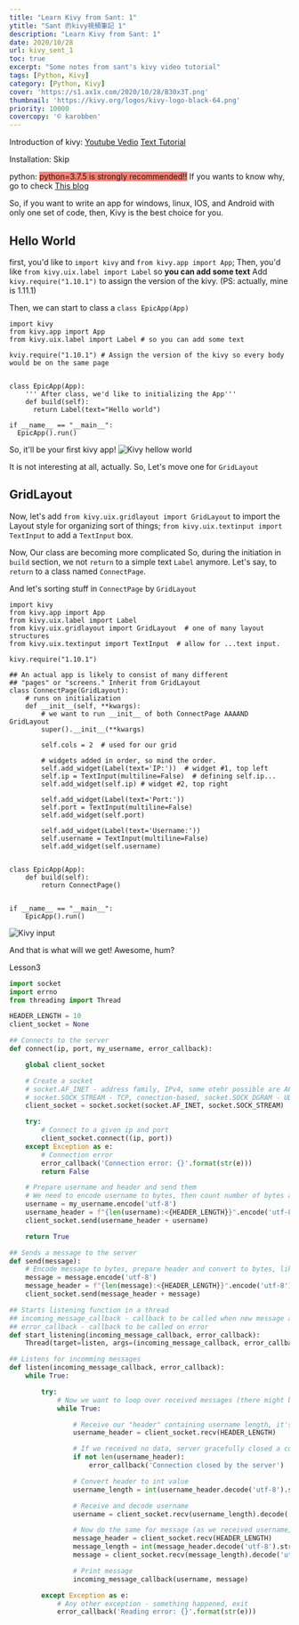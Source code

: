 ```yaml
---
title: "Learn Kivy from Sant: 1"
ytitle: "Sant 的kivy視頻筆記 1"
description: "Learn Kivy from Sant: 1"
date: 2020/10/28
url: kivy_sent_1
toc: true
excerpt: "Some notes from sant's kivy video tutorial"
tags: [Python, Kivy]
category: [Python, Kivy]
cover: 'https://s1.ax1x.com/2020/10/28/B30x3T.png'
thumbnail: 'https://kivy.org/logos/kivy-logo-black-64.png'
priority: 10000
covercopy: '© karobben'
---
```



Introduction of kivy:
[Youtube Vedio](https://www.youtube.com/watch?v=FjwD0SOGQ1k)
[Text Tutorial](https://pythonprogramming.net/introduction-kivy-application-python-tutorial/)

Installation: Skip

python: <span style="background:salmon">python=3.7.5 is strongly recommended!!</span>
If you wants to know why, go to check [This blog](https://karobben.github.io/2020/10/25/Blog/Kivy_note1/)


So, if you want to write an app for windows, linux, IOS, and Android with only one set of code, then, Kivy is the best choice for you.

## Hello World

first, you'd like to `import kivy` and `from kivy.app import App`;
Then, you'd like `from kivy.uix.label import Label` so **you can add some text**
Add `kivy.require("1.10.1")` to assign the version of the kivy. (PS: actually, mine is 1.11.1)

Then, we can start to class a `class EpicApp(App)`

```python3
import kivy
from kivy.app import App
from kivy.uix.label import Label # so you can add some text

kviy.require("1.10.1") # Assign the version of the kivy so every body would be on the same page


class EpicApp(App):
    ''' After class, we'd like to initializing the App'''
    def build(self):
      return Label(text="Hello world")

if __name__ == "__main__":
  EpicApp().run()
```
So, it'll be your first kivy app!
![Kivy hellow world](https://s1.ax1x.com/2020/10/28/B3YNJe.png)

It is not interesting at all, actually. So, Let's move one for `GridLayout`

## GridLayout

Now, let's add `from kivy.uix.gridlayout import GridLayout` to import the Layout style for organizing sort of things;
`from kivy.uix.textinput import TextInput` to add a `TextInput` box.

Now, Our class are becoming more complicated
So, during the initiation in `build` section, we not `return` to a simple text `Label` anymore. Let's say, to `return` to a class named `ConnectPage`.

And let's sorting stuff in `ConnectPage` by `GridLayout`

```python3
import kivy
from kivy.app import App
from kivy.uix.label import Label
from kivy.uix.gridlayout import GridLayout  # one of many layout structures
from kivy.uix.textinput import TextInput  # allow for ...text input.

kivy.require("1.10.1")

## An actual app is likely to consist of many different
## "pages" or "screens." Inherit from GridLayout
class ConnectPage(GridLayout):
    # runs on initialization
    def __init__(self, **kwargs):
        # we want to run __init__ of both ConnectPage AAAAND GridLayout
        super().__init__(**kwargs)

        self.cols = 2  # used for our grid

        # widgets added in order, so mind the order.
        self.add_widget(Label(text='IP:'))  # widget #1, top left
        self.ip = TextInput(multiline=False)  # defining self.ip...
        self.add_widget(self.ip) # widget #2, top right

        self.add_widget(Label(text='Port:'))
        self.port = TextInput(multiline=False)
        self.add_widget(self.port)

        self.add_widget(Label(text='Username:'))
        self.username = TextInput(multiline=False)
        self.add_widget(self.username)


class EpicApp(App):
    def build(self):
        return ConnectPage()


if __name__ == "__main__":
    EpicApp().run()
```

![Kivy input](https://s1.ax1x.com/2020/10/28/B30x3T.png)

And that is what will we get! Awesome, hum?




Lesson3

```python
import socket
import errno
from threading import Thread

HEADER_LENGTH = 10
client_socket = None

## Connects to the server
def connect(ip, port, my_username, error_callback):

    global client_socket

    # Create a socket
    # socket.AF_INET - address family, IPv4, some otehr possible are AF_INET6, AF_BLUETOOTH, AF_UNIX
    # socket.SOCK_STREAM - TCP, conection-based, socket.SOCK_DGRAM - UDP, connectionless, datagrams, socket.SOCK_RAW - raw IP packets
    client_socket = socket.socket(socket.AF_INET, socket.SOCK_STREAM)

    try:
        # Connect to a given ip and port
        client_socket.connect((ip, port))
    except Exception as e:
        # Connection error
        error_callback('Connection error: {}'.format(str(e)))
        return False

    # Prepare username and header and send them
    # We need to encode username to bytes, then count number of bytes and prepare header of fixed size, that we encode to bytes as well
    username = my_username.encode('utf-8')
    username_header = f"{len(username):<{HEADER_LENGTH}}".encode('utf-8')
    client_socket.send(username_header + username)

    return True

## Sends a message to the server
def send(message):
    # Encode message to bytes, prepare header and convert to bytes, like for username above, then send
    message = message.encode('utf-8')
    message_header = f"{len(message):<{HEADER_LENGTH}}".encode('utf-8')
    client_socket.send(message_header + message)

## Starts listening function in a thread
## incoming_message_callback - callback to be called when new message arrives
## error_callback - callback to be called on error
def start_listening(incoming_message_callback, error_callback):
    Thread(target=listen, args=(incoming_message_callback, error_callback), daemon=True).start()

## Listens for incomming messages
def listen(incoming_message_callback, error_callback):
    while True:

        try:
            # Now we want to loop over received messages (there might be more than one) and print them
            while True:

                # Receive our "header" containing username length, it's size is defined and constant
                username_header = client_socket.recv(HEADER_LENGTH)

                # If we received no data, server gracefully closed a connection, for example using socket.close() or socket.shutdown(socket.SHUT_RDWR)
                if not len(username_header):
                    error_callback('Connection closed by the server')

                # Convert header to int value
                username_length = int(username_header.decode('utf-8').strip())

                # Receive and decode username
                username = client_socket.recv(username_length).decode('utf-8')

                # Now do the same for message (as we received username, we received whole message, there's no need to check if it has any length)
                message_header = client_socket.recv(HEADER_LENGTH)
                message_length = int(message_header.decode('utf-8').strip())
                message = client_socket.recv(message_length).decode('utf-8')

                # Print message
                incoming_message_callback(username, message)

        except Exception as e:
            # Any other exception - something happened, exit
            error_callback('Reading error: {}'.format(str(e)))
```
